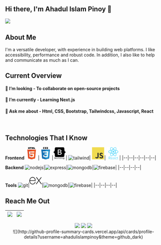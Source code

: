 
## Hi there, I'm Ahadul Islam Pinoy 👋
<img src="https://github.com/halfrost/halfrost/raw/master/icons/header_1.png"/></a>

## About Me
I'm a versatile developer, with experience in building web platforms.
I like accessibility, performance and robust code. In addition, I also like to help and communicate as much as I can.

## Current Overview
#### 🤝 I’m looking - To collaborate on open-source projects
#### 🧣 I’m currently - Learning Next.js
#### 💭 Ask me about - Html, CSS, Bootstrap, Tailwindcss, Javascript, React

<br/>

## Technologies That I Know
**Frontend**
 <img src="https://raw.githubusercontent.com/devicons/devicon/master/icons/html5/html5-original-wordmark.svg" alt="html5" width="40"/>|<img src="https://raw.githubusercontent.com/devicons/devicon/master/icons/css3/css3-original-wordmark.svg" alt="css3" width="40"/>|<img src="https://raw.githubusercontent.com/devicons/devicon/master/icons/bootstrap/bootstrap-plain-wordmark.svg" alt="bootstrap" width="40"/>| <img src="https://www.vectorlogo.zone/logos/tailwindcss/tailwindcss-icon.svg" alt="tailwind" width="40"/>| <img src="https://raw.githubusercontent.com/devicons/devicon/master/icons/javascript/javascript-original.svg" alt="javascript" width="40"/>| <img src="https://raw.githubusercontent.com/devicons/devicon/master/icons/react/react-original-wordmark.svg" alt="react" width="40"/>|
|--|--|--|--|--|--|
 
**Backend**
 <img src="https://cdn.jsdelivr.net/gh/devicons/devicon/icons/nodejs/nodejs-original.svg" alt="nodejs" width="40"/>|<img src="https://cdn.jsdelivr.net/gh/devicons/devicon/icons/express/express-original.svg" alt="express" width="40"/>|<img src="https://cdn.jsdelivr.net/gh/devicons/devicon/icons/mongodb/mongodb-original.svg" alt="mongodb" width="40"/>|<img src="https://www.vectorlogo.zone/logos/firebase/firebase-icon.svg" alt="firebase" width="40"/>|
|--|--|--|--|

**Tools**
 <img src="https://cdn.jsdelivr.net/gh/devicons/devicon/icons/git/git-original.svg" alt="git" width="40"/>|<img src="Images/express.svg" alt="express" width="40"/>|<img src="https://cdn.jsdelivr.net/gh/devicons/devicon/icons/mongodb/mongodb-original.svg" alt="mongodb" width="40"/>|<img src="https://www.vectorlogo.zone/logos/firebase/firebase-icon.svg" alt="firebase" width="40"/>|
|--|--|--|--|

## Reach Me Out
<a href="https://www.linkedin.com/in/tusharmit/"><img src="https://cdn2.iconfinder.com/data/icons/social-media-2285/512/1_Linkedin_unofficial_colored_svg-128.png" width="40"></a>|<a href="https://www.kaggle.com/techytushar/"><img src="https://www.vectorlogo.zone/logos/kaggle/kaggle-icon.svg" width="40"></a>
|--|--|


<div align="center" >
<div>
<img src="http://github-profile-summary-cards.vercel.app/api/cards/stats?username=ahadulislampinoy&theme=github_dark" width="32.5%">
<img src="http://github-profile-summary-cards.vercel.app/api/cards/repos-per-language?username=ahadulislampinoy&theme=github_dark" width="32.5%">
<img src="http://github-profile-summary-cards.vercel.app/api/cards/productive-time?username=ahadulislampinoy&theme=github_dark&utcOffset=8" width="32.5%">
</div>

<div>
![](http://github-profile-summary-cards.vercel.app/api/cards/profile-details?username=ahadulislampinoy&theme=github_dark)
</div>
</div>
